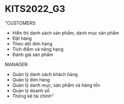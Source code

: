 # KITS2022_G3

"CUSTOMERS:
- Hiển thị danh sách sản phẩm, danh mục sản phẩm
- Đặt hàng
- Theo dõi đơn hàng
- Tích điểm và nâng hạng
- Đánh giá sản phẩm

MANAGER:
- Quản lý danh sách khách hàng
- Quản lý đơn hàng
- Quản lý danh mục, sản phẩm và hàng tồn
- Quản lý doanh số
- Thống kê tài chính"
